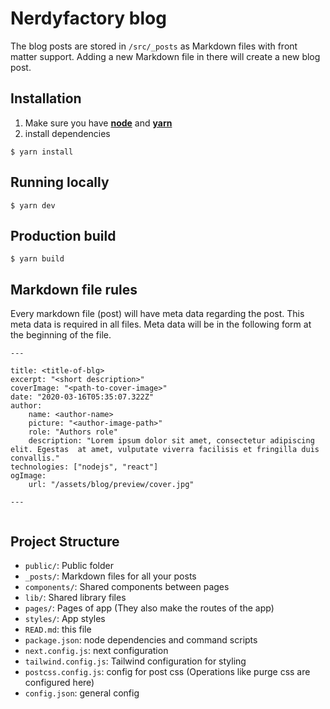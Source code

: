 # Nerdyfactory blog

The blog posts are stored in `/src/_posts` as Markdown files with front matter support. Adding a new Markdown file in there will create a new blog post.

## Installation

1. Make sure you have [**node**](https://nodejs.org/) and [**yarn**](https://yarnpkg.com/)
2. install dependencies

```
$ yarn install
```

## Running locally

```
$ yarn dev
```

## Production build

```
$ yarn build
```

## Markdown file rules

Every markdown file (post) will have meta data regarding the post. This meta data is required in all files.
Meta data will be in the following form at the beginning of the file.

```
---

title: <title-of-blg>
excerpt: "<short description>"
coverImage: "<path-to-cover-image>"
date: "2020-03-16T05:35:07.322Z"
author:
    name: <author-name>
    picture: "<author-image-path>"
    role: "Authors role"
    description: "Lorem ipsum dolor sit amet, consectetur adipiscing elit. Egestas  at amet, vulputate viverra facilisis et fringilla duis convallis."
technologies: ["nodejs", "react"]
ogImage:
    url: "/assets/blog/preview/cover.jpg"

---


```

## Project Structure

- `public/`: Public folder
- `_posts/`: Markdown files for all your posts
- `components/`: Shared components between pages
- `lib/`: Shared library files
- `pages/`: Pages of app (They also make the routes of the app)
- `styles/`: App styles
- `READ.md`: this file
- `package.json`: node dependencies and command scripts
- `next.config.js`: next configuration
- `tailwind.config.js`: Tailwind configuration for styling
- `postcss.config.js`: config for post css (Operations like purge css are configured here)
- `config.json`: general config
